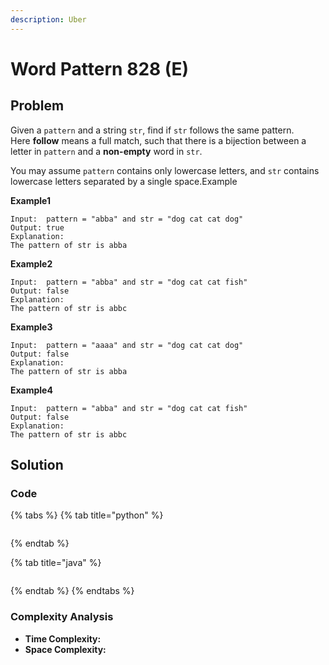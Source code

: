 ```yaml
---
description: Uber
---
```


# Word Pattern 828 \(E\)

## Problem

Given a `pattern` and a string `str`, find if `str` follows the same pattern.  
Here **follow** means a full match, such that there is a bijection between a letter in `pattern` and a **non-empty** word in `str`.

You may assume `pattern` contains only lowercase letters, and `str` contains lowercase letters separated by a single space.Example

**Example1**

```text
Input:  pattern = "abba" and str = "dog cat cat dog"
Output: true
Explanation:
The pattern of str is abba
```

**Example2**

```text
Input:  pattern = "abba" and str = "dog cat cat fish"
Output: false
Explanation:
The pattern of str is abbc
```

**Example3**

```text
Input:  pattern = "aaaa" and str = "dog cat cat dog"
Output: false
Explanation:
The pattern of str is abba
```

**Example4**

```text
Input:  pattern = "abba" and str = "dog cat cat fish"
Output: false
Explanation:
The pattern of str is abbc
```

## Solution

### Code

{% tabs %}
{% tab title="python" %}
```python

```
{% endtab %}

{% tab title="java" %}
```

```
{% endtab %}
{% endtabs %}

### Complexity Analysis

* **Time Complexity:**
* **Space Complexity:**

